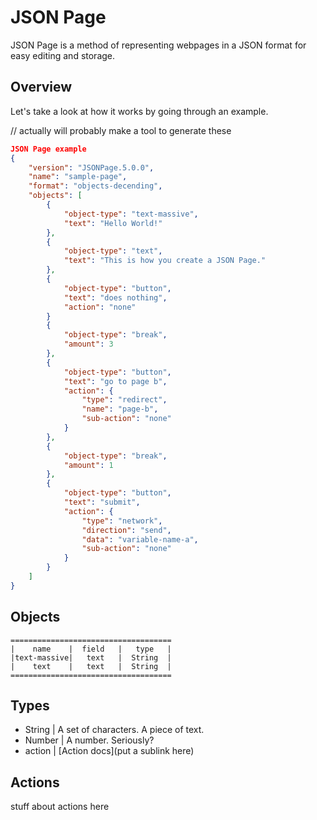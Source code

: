 JSON Page
===

JSON Page is a method of representing webpages in a JSON format for easy editing and storage.

Overview
---
Let's take a look at how it works by going through an example.

// actually will probably make a tool to generate these

```json
JSON Page example
{
    "version": "JSONPage.5.0.0",
    "name": "sample-page",
    "format": "objects-decending",
    "objects": [
        {
            "object-type": "text-massive",
            "text": "Hello World!"
        },
        {
            "object-type": "text",
            "text": "This is how you create a JSON Page."
        },
        {
            "object-type": "button",
            "text": "does nothing",
            "action": "none"
        }
        {
            "object-type": "break",
            "amount": 3
        },
        {
            "object-type": "button",
            "text": "go to page b",
            "action": {
                "type": "redirect",
                "name": "page-b",
                "sub-action": "none"
            }
        },
        {
            "object-type": "break",
            "amount": 1
        },
        {
            "object-type": "button",
            "text": "submit",
            "action": {
                "type": "network",
                "direction": "send",
                "data": "variable-name-a",
                "sub-action": "none"
            }
        }
    ]
}
```

Objects
---
```
====================================
|    name    |  field   |   type   |
|text-massive|   text   |  String  |
|    text    |   text   |  String  |
====================================
```

Types
---
 - String | A set of characters. A piece of text.
 - Number | A number. Seriously?
 - action | [Action docs](put a sublink here)

Actions
---
stuff about actions here
